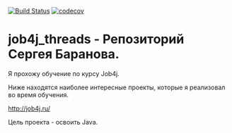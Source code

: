 [![Build Status](https://travis-ci.com/mariosb84/job4j_dreamjob.svg?branch=master)](https://travis-ci.com/mariosb84/job4j_dreamjob)
[![codecov](https://codecov.io/gh/mariosb84/job4j_dreamjob/branch/master/graph/badge.svg)](https://codecov.io/gh/mariosb84/job4j_dreamjob)
# job4j_threads - Репозиторий Сергея Баранова.

Я прохожу обучение по курсу Job4j.

Ниже находятся наиболее интересные проекты, которые я реализовал во время обучения.

http://job4j.ru/

Цель проекта - освоить Java.


